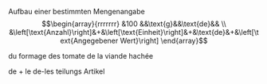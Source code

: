 Aufbau einer bestimmten Mengenangabe
$$\begin{array}{rrrrrrr}
&100 &&\text{g}&&\text{de}&& \\
&\left[\text{Anzahl}\right]&+&\left[\text{Einheit}\right]&+&\text{de}&+&\left[\text{Angegebener Wert}\right]
\end{array}$$


du formage
des tomate
de la viande hachée

de + le
de-les teilungs Artikel
